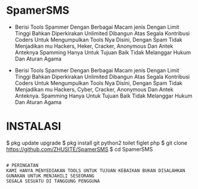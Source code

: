 # SpamerSMS
- Berisi Tools Spammer Dengan Berbagai Macam jenis Dengan Limit Tinggi Bahkan Diperkirakan Unlimited Dibangun Atas Segala Kontribusi Coders Untuk Mengumpulkan Tools Nya Disini, Dengan Spam Tidak Menjadikan mu Hackers, Heker, Cracker, Anonymous Dan Antek Anteknya Spamming Hanya Untuk Tujuan Baik Tidak Melanggar Hukum Dan Aturan Agama

+ Berisi Tools Spammer Dengan Berbagai Macam jenis Dengan Limit Tinggi Bahkan Diperkirakan Unlimited Dibangun Atas Segala Kontribusi Coders Untuk Mengumpulkan Tools Nya Disini, Dengan Spam Tidak Menjadikan mu Hackers, Cyber, Cracker, Anonymous Dan Antek Anteknya. Spamming Hanya Untuk Tujuan Baik Tidak Melanggar Hukum Dan Aturan Agama

# INSTALASI
$ pkg update upgrade
$ pkg install git python2 toilet figlet php
$ git clone https://github.com/ZHUSITE/SpamerSMS
$ cd SpamerSMS
```

# PERINGATAN
KAMI HANYA MENYEDIAKAN TOOLS UNTUK TUJUAN KEBAIKAN BUKAN DISALAHKAN GUNAKAN UNTUK MENJAHILI SESEORANG
SEGALA SESUATU DI TANGGUNG PENGGUNA
